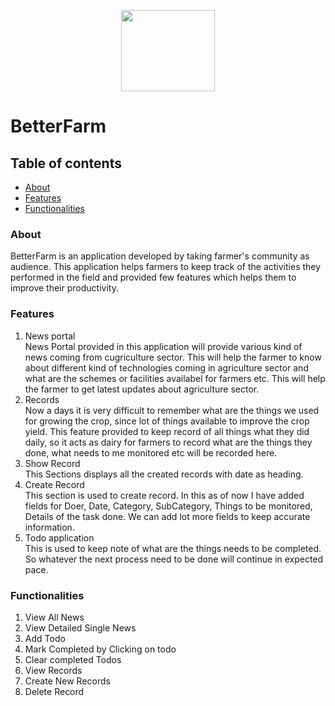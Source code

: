 <p align="center">
  <img src="https://i.postimg.cc/zGQS5X7w/better-Farm.png" width="150px" height="130px"/>
</p>

# BetterFarm

## Table of contents
 * [About](#about)
 * [Features](#features)
 * [Functionalities](#functionalities)

### About
BetterFarm is an application developed by taking farmer's community as audience. This application helps farmers to keep track of the activities they performed in the field and provided few features which helps them to improve their productivity.

### Features 
1. News portal <br>
  News Portal provided in this application will provide various kind of news coming from cugriculture sector. This will help the farmer to know about different kind of technologies coming in agriculture sector and what are the schemes or facilities availabel for farmers etc. This will help the farmer to get latest updates about agriculture sector.
3. Records <br>
  Now a days it is very difficult to remember what are the things we used for growing the crop, since lot of things available to improve the crop yield. This feature provided to keep record of all things what they did daily, so it acts as dairy for farmers to record what are the things they done, what needs to me monitored etc will be recorded here. 
  1. Show Record <br>
     This Sections displays all the created records with date as heading.
  2. Create Record <br>
     This section is used to create record. In this as of now I have added fields for Doer, Date, Category, SubCategory, Things to be monitored, Details of the task done. We can add lot more fields to keep accurate information.
4. Todo application <br>
  This is used to keep note of what are the things needs to be completed. So whatever the next process need to be done will continue in expected pace. <br>
  
### Functionalities
1. View All News
2. View Detailed Single News
3. Add Todo
4. Mark Completed by Clicking on todo
5. Clear completed Todos
6. View Records
7. Create New Records
8. Delete Record
